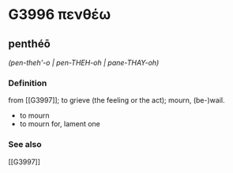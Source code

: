 # G3996 πενθέω

## penthéō

_(pen-theh'-o | pen-THEH-oh | pane-THAY-oh)_

### Definition

from [[G3997]]; to grieve (the feeling or the act); mourn, (be-)wail.

- to mourn
- to mourn for, lament one

### See also

[[G3997]]

